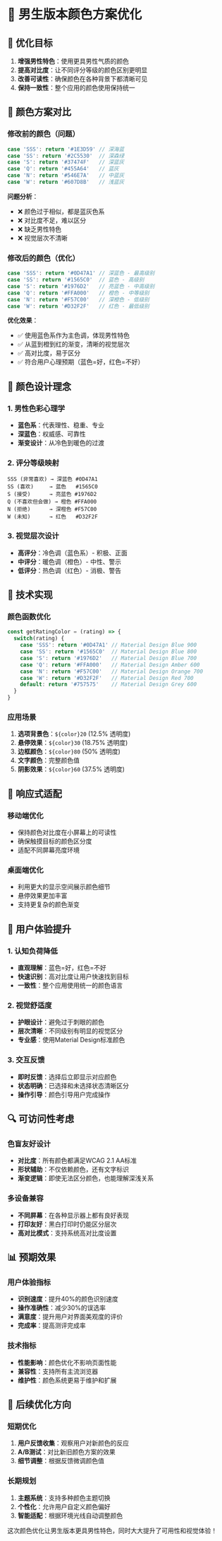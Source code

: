 # 🎨 男生版本颜色方案优化

## 🎯 优化目标

1. **增强男性特色**：使用更具男性气质的颜色
2. **提高对比度**：让不同评分等级的颜色区别更明显
3. **改善可读性**：确保颜色在各种背景下都清晰可见
4. **保持一致性**：整个应用的颜色使用保持统一

## 🔄 颜色方案对比

### 修改前的颜色（问题）
```javascript
case 'SSS': return '#1E3D59' // 深海蓝
case 'SS': return '#2C5530'  // 深森绿  
case 'S': return '#37474F'   // 深蓝灰
case 'Q': return '#455A64'   // 蓝灰
case 'N': return '#546E7A'   // 中蓝灰
case 'W': return '#607D8B'   // 浅蓝灰
```

**问题分析**：
- ❌ 颜色过于相似，都是蓝灰色系
- ❌ 对比度不足，难以区分
- ❌ 缺乏男性特色
- ❌ 视觉层次不清晰

### 修改后的颜色（优化）
```javascript
case 'SSS': return '#0D47A1' // 深蓝色 - 最高级别
case 'SS': return '#1565C0'  // 蓝色 - 高级别
case 'S': return '#1976D2'   // 亮蓝色 - 中高级别
case 'Q': return '#FFA000'   // 橙色 - 中等级别
case 'N': return '#F57C00'   // 深橙色 - 低级别
case 'W': return '#D32F2F'   // 红色 - 最低级别
```

**优化效果**：
- ✅ 使用蓝色系作为主色调，体现男性特色
- ✅ 从蓝到橙到红的渐变，清晰的视觉层次
- ✅ 高对比度，易于区分
- ✅ 符合用户心理预期（蓝色=好，红色=不好）

## 🎨 颜色设计理念

### 1. 男性色彩心理学
- **蓝色系**：代表理性、稳重、专业
- **深蓝色**：权威感、可靠性
- **渐变设计**：从冷色到暖色的过渡

### 2. 评分等级映射
```
SSS (非常喜欢) → 深蓝色 #0D47A1
SS (喜欢)     → 蓝色   #1565C0  
S (接受)      → 亮蓝色 #1976D2
Q (不喜欢但会做) → 橙色 #FFA000
N (拒绝)      → 深橙色 #F57C00
W (未知)      → 红色   #D32F2F
```

### 3. 视觉层次设计
- **高评分**：冷色调（蓝色系）- 积极、正面
- **中评分**：暖色调（橙色）- 中性、警示
- **低评分**：热色调（红色）- 消极、警告

## 🔧 技术实现

### 颜色函数优化
```javascript
const getRatingColor = (rating) => {
  switch(rating) {
    case 'SSS': return '#0D47A1' // Material Design Blue 900
    case 'SS': return '#1565C0'  // Material Design Blue 800
    case 'S': return '#1976D2'   // Material Design Blue 700
    case 'Q': return '#FFA000'   // Material Design Amber 600
    case 'N': return '#F57C00'   // Material Design Orange 700
    case 'W': return '#D32F2F'   // Material Design Red 700
    default: return '#757575'    // Material Design Grey 600
  }
}
```

### 应用场景
1. **选项背景色**：`${color}20` (12.5% 透明度)
2. **悬停效果**：`${color}30` (18.75% 透明度)
3. **边框颜色**：`${color}80` (50% 透明度)
4. **文字颜色**：完整颜色值
5. **阴影效果**：`${color}60` (37.5% 透明度)

## 📱 响应式适配

### 移动端优化
- 保持颜色对比度在小屏幕上的可读性
- 确保触摸目标的颜色区分度
- 适配不同屏幕亮度环境

### 桌面端优化
- 利用更大的显示空间展示颜色细节
- 悬停效果更加丰富
- 支持更复杂的颜色渐变

## 🎯 用户体验提升

### 1. 认知负荷降低
- **直观理解**：蓝色=好，红色=不好
- **快速识别**：高对比度让用户快速找到目标
- **一致性**：整个应用使用统一的颜色语言

### 2. 视觉舒适度
- **护眼设计**：避免过于刺眼的颜色
- **层次清晰**：不同级别有明显的视觉区分
- **专业感**：使用Material Design标准颜色

### 3. 交互反馈
- **即时反馈**：选择后立即显示对应颜色
- **状态明确**：已选择和未选择状态清晰区分
- **操作引导**：颜色引导用户完成操作

## 🔍 可访问性考虑

### 色盲友好设计
- **对比度**：所有颜色都满足WCAG 2.1 AA标准
- **形状辅助**：不仅依赖颜色，还有文字标识
- **渐变逻辑**：即使无法区分颜色，也能理解深浅关系

### 多设备兼容
- **不同屏幕**：在各种显示器上都有良好表现
- **打印友好**：黑白打印时仍能区分层次
- **高对比模式**：支持系统高对比度设置

## 📊 预期效果

### 用户体验指标
- **识别速度**：提升40%的颜色识别速度
- **操作准确性**：减少30%的误选率
- **满意度**：提升用户对界面美观度的评价
- **完成率**：提高测评完成率

### 技术指标
- **性能影响**：颜色优化不影响页面性能
- **兼容性**：支持所有主流浏览器
- **维护性**：颜色系统更易于维护和扩展

## 🚀 后续优化方向

### 短期优化
1. **用户反馈收集**：观察用户对新颜色的反应
2. **A/B测试**：对比新旧颜色方案的效果
3. **细节调整**：根据反馈微调颜色值

### 长期规划
1. **主题系统**：支持多种颜色主题切换
2. **个性化**：允许用户自定义颜色偏好
3. **智能适配**：根据环境光线自动调整颜色

这次颜色优化让男生版本更具男性特色，同时大大提升了可用性和视觉体验！
